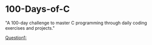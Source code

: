 # 100-Days-of-C
"A 100-day challenge to master C programming through daily coding exercises and projects."

[Question1:](Question1.c)
